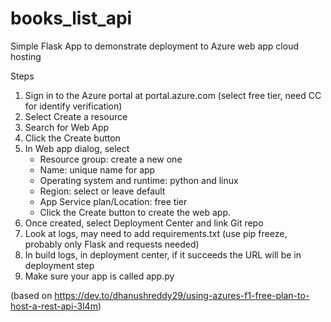 # books_list_api 

Simple Flask App to demonstrate deployment to Azure web app cloud hosting

Steps
1. Sign in to the Azure portal at portal.azure.com (select free tier, need CC for identify verification)
1. Select Create a resource 
1. Search for Web App
1. Click the Create button
1. In Web app dialog, select
   -  Resource group: create a new one
   -  Name: unique name for app
   -  Operating system and runtime: python and linux
   -  Region: select or leave default
   -  App Service plan/Location: free tier
   -  Click the Create button to create the web app.
1. Once created, select Deployment Center and link Git repo 
1. Look at logs, may need to add requirements.txt (use pip freeze, probably only Flask and requests needed)
1. In build logs, in deployment center, if it succeeds the URL will be in deployment step
1. Make sure your app is called app.py

(based on https://dev.to/dhanushreddy29/using-azures-f1-free-plan-to-host-a-rest-api-3l4m)
